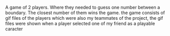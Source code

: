 A game of 2 players. Where they needed to guess one number between a boundary. The closest number of them wins the game. the game consists of gif files of the players which were also my teammates of the project, the gif files were shown when a player selected one of my friend as a playable caracter
